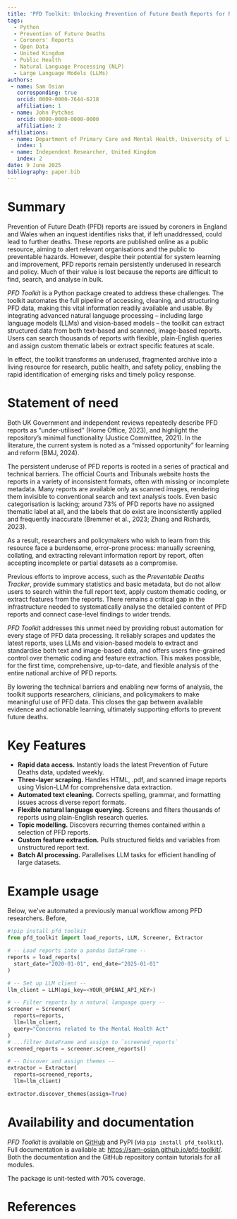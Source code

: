 ```yaml
---
title: 'PFD Toolkit: Unlocking Prevention of Future Death Reports for Research'
tags:
  - Python
  - Prevention of Future Deaths
  - Coroners' Reports
  - Open Data
  - United Kingdom
  - Public Health
  - Natural Language Processing (NLP)
  - Large Language Models (LLMs)
authors:
 - name: Sam Osian
   corresponding: true
   orcid: 0009-0000-7644-6218
   affiliation: 1
 - name: John Pytches
   orcid: 0000-0000-0000-0000
   affiliation: 2
affiliations:
 - name: Department of Primary Care and Mental Health, University of Liverpool, United Kingdom
   index: 1
 - name: Independent Researcher, United Kingdom
   index: 2
date: 9 June 2025
bibliography: paper.bib
---
```



# Summary

Prevention of Future Death (PFD) reports are issued by coroners in England and Wales when an inquest identifies risks that, if left unaddressed, could lead to further deaths. These reports are published online as a public resource, aiming to alert relevant organisations and the public to preventable hazards. However, despite their potential for system learning and improvement, PFD reports remain persistently underused in research and policy. Much of their value is lost because the reports are difficult to find, search, and analyse in bulk. 

*PFD Toolkit* is a Python package created to address these challenges. The toolkit automates the full pipeline of accessing, cleaning, and structuring PFD data, making this vital information readily available and usable. By integrating advanced natural language processing – including large language models (LLMs) and vision-based models – the toolkit can extract structured data from both text-based and scanned, image-based reports. Users can search thousands of reports with flexible, plain-English queries and assign custom thematic labels or extract specific features at scale.

In effect, the toolkit transforms an underused, fragmented archive into a living resource for research, public health, and safety policy, enabling the rapid identification of emerging risks and timely policy response.


# Statement of need

Both UK Government and independent reviews repeatedly describe PFD reports as “under-utilised” (Home Office, 2023), and highlight the repository’s minimal functionality (Justice Committee, 2021). In the literature, the current system is noted as a “missed opportunity” for learning and reform (BMJ, 2024).

The persistent underuse of PFD reports is rooted in a series of practical and technical barriers. The official Courts and Tribunals website hosts the reports in a variety of inconsistent formats, often with missing or incomplete metadata. Many reports are available only as scanned images, rendering them invisible to conventional search and text analysis tools. Even basic categorisation is lacking; around 73% of PFD reports have no assigned thematic label at all, and the labels that do exist are inconsistently applied and frequently inaccurate (Bremmer et al., 2023; Zhang and Richards, 2023). 

As a result, researchers and policymakers who wish to learn from this resource face a burdensome, error-prone process: manually screening, collating, and extracting relevant information report by report, often accepting incomplete or partial datasets as a compromise.

Previous efforts to improve access, such as the *Preventable Deaths Tracker*, provide summary statistics and basic metadata, but do not allow users to search within the full report text, apply custom thematic coding, or extract features from the reports. There remains a critical gap in the infrastructure needed to systematically analyse the detailed content of PFD reports and connect case-level findings to wider trends.

*PFD Toolkit* addresses this unmet need by providing robust automation for every stage of PFD data processing. It reliably scrapes and updates the latest reports, uses LLMs and vision-based models to extract and standardise both text and image-based data, and offers users fine-grained control over thematic coding and feature extraction. This makes possible, for the first time, comprehensive, up-to-date, and flexible analysis of the entire national archive of PFD reports. 

By lowering the technical barriers and enabling new forms of analysis, the toolkit supports researchers, clinicians, and policymakers to make meaningful use of PFD data. This closes the gap between available evidence and actionable learning, ultimately supporting efforts to prevent future deaths.


# Key Features

- **Rapid data access.** Instantly loads the latest Prevention of Future Deaths data, updated weekly.
- **Three-layer scraping.** Handles HTML, .pdf, and scanned image reports using Vision-LLM for comprehensive data extraction.
- **Automated text cleaning.** Corrects spelling, grammar, and formatting issues across diverse report formats.
- **Flexible natural language querying.** Screens and filters thousands of reports using plain-English research queries.
- **Topic modelling.** Discovers recurring themes contained within a selection of PFD reports.
- **Custom feature extraction.** Pulls structured fields and variables from unstructured report text.
- **Batch AI processing.** Parallelises LLM tasks for efficient handling of large datasets.

# Example usage

Below, we've automated a previously manual workflow among PFD researchers. Before, 

```python
#!pip install pfd_toolkit
from pfd_toolkit import load_reports, LLM, Screener, Extractor

# -- Load reports into a pandas DataFrame --
reports = load_reports(
  start_date="2020-01-01", end_date="2025-01-01"
)

# -- Set up LLM client --
llm_client = LLM(api_key=<YOUR_OPENAI_API_KEY>)

# -- Filter reports by a natural language query --
screener = Screener(
  reports=reports,
  llm=llm_client,
  query="Concerns related to the Mental Health Act"
)
# ...filter DataFrame and assign to `screened_reports`
screened_reports = screener.screen_reports()

# -- Discover and assign themes --
extractor = Extractor(
  reports=screened_reports,
  llm=llm_client)

extractor.discover_themes(assign=True)
```

# Availability and documentation

*PFD Toolkit* is available on [GitHub](https://github.com/Sam-Osian/PFD-toolkit) and PyPI (via `pip install pfd_toolkit`). Full documentation is available at: https://sam-osian.github.io/pfd-toolkit/. Both the documentation and the GitHub repository contain tutorials for all modules. 

The package is unit-tested with 70% coverage. 


# References
